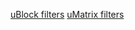 [uBlock filters](https://john-wln.github.io/uConfig/my-ublock-static-filters-basic.txt)
[uMatrix filters](https://john-wln.github.io/uConfig/my-umatrix-rules-basic.txt)
